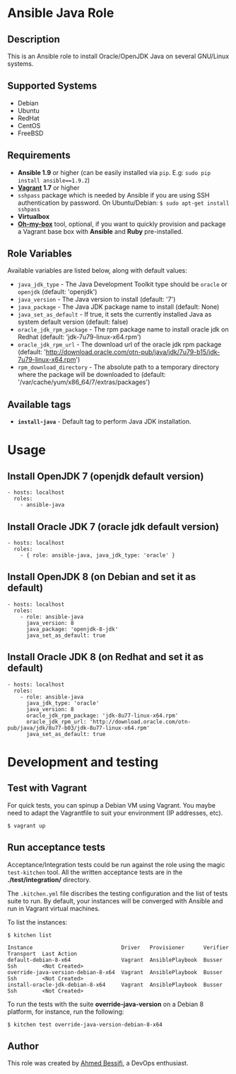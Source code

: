 # Ansible Java Role

## Description

This is an Ansible role to install Oracle/OpenJDK Java on several GNU/Linux systems.

## Supported Systems

- Debian
- Ubuntu
- RedHat
- CentOS
- FreeBSD

## Requirements

- **Ansible 1.9** or higher (can be easily installed via `pip`. E.g: `sudo pip install ansible==1.9.2`)
- **[Vagrant](https://www.vagrantup.com) 1.7** or higher
- `sshpass` package which is needed by Ansible if you are using SSH authentication by password. On Ubuntu/Debian: `$ sudo apt-get install sshpass`
- **Virtualbox**
- **[Oh-my-box](https://github.com/abessifi/oh-my-box)** tool, optional, if you want to quickly provision and package a Vagrant base box with **Ansible** and **Ruby** pre-installed.

## Role Variables

Available variables are listed below, along with default values:

- `java_jdk_type` - The Java Development Toolkit type should be `oracle` or `openjdk` (default: 'openjdk')
- `java_version` - The Java version to install (default: '7')
- `java_package` -  The Java JDK package name to install (default: None)
- `java_set_as_default` - If true, it sets the currently installed Java as system default version (default: false)
- `oracle_jdk_rpm_package` - The rpm package name to install oracle jdk on Redhat (default: 'jdk-7u79-linux-x64.rpm')
- `oracle_jdk_rpm_url` - The download url of the oracle jdk rpm package (default: 'http://download.oracle.com/otn-pub/java/jdk/7u79-b15/jdk-7u79-linux-x64.rpm')
- `rpm_download_directory` - The absolute path to a temporary directory where the package will be downloaded to (default: '/var/cache/yum/x86_64/7/extras/packages')

## Available tags

- **`install-java`** - Default tag to perform Java JDK installation.

# Usage

## Install OpenJDK 7 (openjdk default version)

    - hosts: localhost
      roles:
        - ansible-java

## Install Oracle JDK 7 (oracle jdk default version)

    - hosts: localhost
      roles:
        - { role: ansible-java, java_jdk_type: 'oracle' }

## Install OpenJDK 8 (on Debian and set it as default)

    - hosts: localhost
      roles:
        - role: ansible-java
          java_version: 8
          java_package: 'openjdk-8-jdk'
          java_set_as_default: true

## Install Oracle JDK 8 (on Redhat and set it as default)

    - hosts: localhost
      roles:
        - role: ansible-java
          java_jdk_type: 'oracle'
          java_version: 8
          oracle_jdk_rpm_package: 'jdk-8u77-linux-x64.rpm'
          oracle_jdk_rpm_url: 'http://download.oracle.com/otn-pub/java/jdk/8u77-b03/jdk-8u77-linux-x64.rpm'
          java_set_as_default: true

# Development and testing

## Test with Vagrant

For quick tests, you can spinup a Debian VM using Vagrant. You maybe need to adapt the Vagrantfile to suit your environment (IP addresses, etc).

    $ vagrant up

## Run acceptance tests

Acceptance/Integration tests could be run against the role using the magic `test-kitchen` tool. All the written acceptance tests are in the **./test/integration/** directory.

The `.kitchen.yml` file discribes the testing configuration and the list of tests suite to run. By default, your instances will be converged with Ansible and run in Vagrant virtual machines.

To list the instances:

    $ kitchen list

    Instance                            Driver   Provisioner      Verifier  Transport  Last Action
    default-debian-8-x64                Vagrant  AnsiblePlaybook  Busser    Ssh        <Not Created>
    override-java-version-debian-8-x64  Vagrant  AnsiblePlaybook  Busser    Ssh        <Not Created>
    install-oracle-jdk-debian-8-x64     Vagrant  AnsiblePlaybook  Busser    Ssh        <Not Created>

To run the tests with the suite **override-java-version** on a Debian 8 platform, for instance, run the following:

    $ kitchen test override-java-version-debian-8-x64

## Author

This role was created by [Ahmed Bessifi](https://www.linkedin.com/in/abessifi), a DevOps enthusiast.
